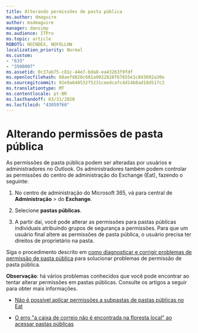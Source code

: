 ```yaml
---
title: Alterando permissões de pasta pública
ms.author: dmaguire
author: msdmaguire
manager: dansimp
ms.audience: ITPro
ms.topic: article
ROBOTS: NOINDEX, NOFOLLOW
localization_priority: Normal
ms.custom:
- "633"
- "3500007"
ms.assetid: 0c37ab75-c81c-44e7-bda8-ea43263f9fdf
ms.openlocfilehash: 68aefd820c681a9022828f67655e1c843692a30e
ms.sourcegitcommit: 92e9a649532f5231ceedcafc4d14b8ad18d517c2
ms.translationtype: MT
ms.contentlocale: pt-BR
ms.lasthandoff: 03/31/2020
ms.locfileid: "43059760"
---
```

# <a name="changing-public-folder-permissions"></a>Alterando permissões de pasta pública

As permissões de pasta pública podem ser alteradas por usuários e administradores no Outlook. Os administradores também podem controlar as permissões do centro de administração do Exchange (Eat), fazendo o seguinte:
  
1. No centro de administração do Microsoft 365, vá para central de **Administração** \> do **Exchange**.

2. Selecione **pastas públicas**.

3. A partir daí, você pode alterar as permissões para pastas públicas individuais atribuindo grupos de segurança a permissões. Para que um usuário final altere as permissões de pasta pública, o usuário precisa ter direitos de proprietário na pasta.

Siga o procedimento descrito em [como diagnosticar e corrigir problemas de permissão de pasta pública](https://docs.microsoft.com/exchange/troubleshoot/public-folders/public-folder-permission-issues) para solucionar problemas de permissão de pasta pública.

**Observação**: há vários problemas conhecidos que você pode encontrar ao tentar alterar permissões em pastas públicas. Consulte os artigos a seguir para obter mais informações.

- [Não é possível aplicar permissões a subpastas de pastas públicas no Eat](https://docs.microsoft.com/exchange/troubleshoot/public-folders/can%E2%80%99t-apply-permissions-public-folder-subfolders)

- [O erro "a caixa de correio não é encontrada na floresta local" ao acessar pastas públicas](https://docs.microsoft.com/exchange/troubleshoot/public-folders/mailbox-not-found-local-forest-public-folder)
